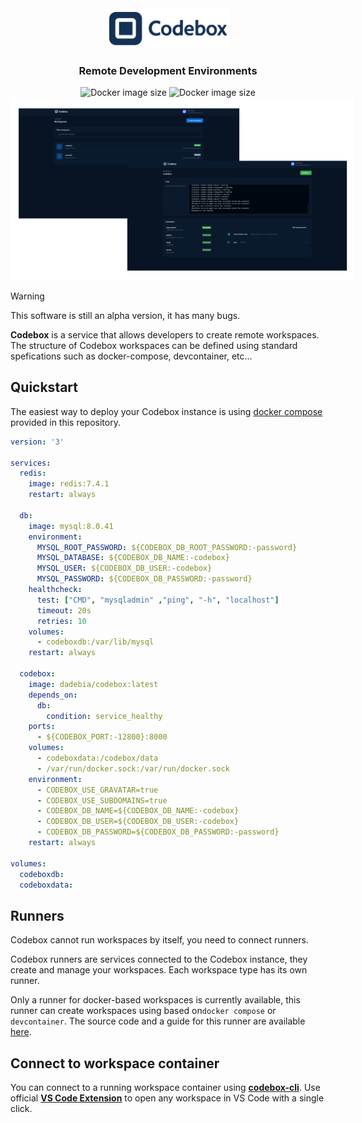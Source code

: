 <div align="center">
  <img src="./docs/codebox-logo.png" width="200">

  <h3>
    Remote Development Environments
  </h3>
    <img alt="Docker image size" src="https://badgen.net/docker/size/dadebia/codebox?icon=docker&label=image%20size">
    <img alt="Docker image size" src="https://badgen.net/docker/pulls/dadebia/codebox?icon=docker&label=pulls">

  <img src="./docs/preview.png" style="max-width: 550px">

  <br>
</div>

> [!WARNING]  
> This software is still an alpha version, it has many bugs.

**Codebox** is a service that allows developers to create remote workspaces. The structure of Codebox workspaces can be defined using standard spefications such as docker-compose, devcontainer, etc...



## Quickstart

The easiest way to deploy your Codebox instance is using [docker compose](./docker-compose.yml) provided in this repository.

```yaml
version: '3'

services:
  redis:
    image: redis:7.4.1
    restart: always

  db:
    image: mysql:8.0.41
    environment:
      MYSQL_ROOT_PASSWORD: ${CODEBOX_DB_ROOT_PASSWORD:-password}
      MYSQL_DATABASE: ${CODEBOX_DB_NAME:-codebox}
      MYSQL_USER: ${CODEBOX_DB_USER:-codebox}
      MYSQL_PASSWORD: ${CODEBOX_DB_PASSWORD:-password}
    healthcheck:
      test: ["CMD", "mysqladmin" ,"ping", "-h", "localhost"]
      timeout: 20s
      retries: 10
    volumes:
      - codeboxdb:/var/lib/mysql
    restart: always

  codebox:
    image: dadebia/codebox:latest
    depends_on:
      db:
        condition: service_healthy
    ports:
      - ${CODEBOX_PORT:-12800}:8000
    volumes:
      - codeboxdata:/codebox/data
      - /var/run/docker.sock:/var/run/docker.sock
    environment:
      - CODEBOX_USE_GRAVATAR=true
      - CODEBOX_USE_SUBDOMAINS=true
      - CODEBOX_DB_NAME=${CODEBOX_DB_NAME:-codebox}
      - CODEBOX_DB_USER=${CODEBOX_DB_USER:-codebox}
      - CODEBOX_DB_PASSWORD=${CODEBOX_DB_PASSWORD:-password}
    restart: always

volumes:
  codeboxdb:
  codeboxdata:
```

## Runners
Codebox cannot run workspaces by itself, you need to connect runners.

Codebox runners are services connected to the Codebox instance, they create and manage your workspaces. Each workspace type has its own runner.

Only a runner for docker-based workspaces is currently available, this runner can create workspaces using based on`docker compose` or `devcontainer`. The source code and a guide for this runner are available [here](https://github.com/davidebianchi03/codebox-docker-runner).

## Connect to workspace container

You can connect to a running workspace container using [**codebox-cli**](https://github.com/davidebianchi03/codebox-cli). Use official [**VS Code Extension**](https://github.com/davidebianchi03/codebox-cli) to open any workspace in VS Code with a single click.
